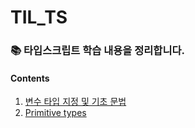# TIL_TS
### 📚 타입스크립트 학습 내용을 정리합니다.

#### Contents
1. [변수 타입 지정 및 기초 문법](https://github.com/devSeung0v0/TIL_TS/blob/main/index.ts)
2. [Primitive types](https://github.com/devSeung0v0/TIL_TS/blob/main/primitiveTypes.ts)

